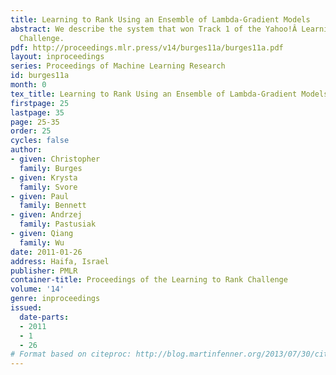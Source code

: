 ```yaml
---
title: Learning to Rank Using an Ensemble of Lambda-Gradient Models
abstract: We describe the system that won Track 1 of the Yahoo!Â Learning to Rank
  Challenge.
pdf: http://proceedings.mlr.press/v14/burges11a/burges11a.pdf
layout: inproceedings
series: Proceedings of Machine Learning Research
id: burges11a
month: 0
tex_title: Learning to Rank Using an Ensemble of Lambda-Gradient Models
firstpage: 25
lastpage: 35
page: 25-35
order: 25
cycles: false
author:
- given: Christopher
  family: Burges
- given: Krysta
  family: Svore
- given: Paul
  family: Bennett
- given: Andrzej
  family: Pastusiak
- given: Qiang
  family: Wu
date: 2011-01-26
address: Haifa, Israel
publisher: PMLR
container-title: Proceedings of the Learning to Rank Challenge
volume: '14'
genre: inproceedings
issued:
  date-parts:
  - 2011
  - 1
  - 26
# Format based on citeproc: http://blog.martinfenner.org/2013/07/30/citeproc-yaml-for-bibliographies/
---
```

